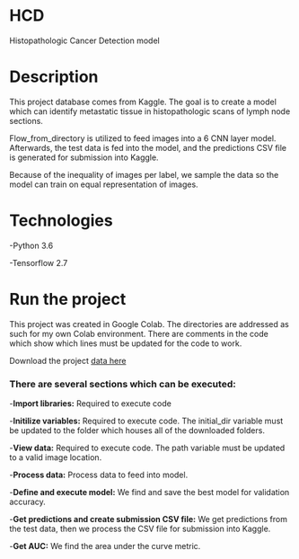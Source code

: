 # HCD

Histopathologic Cancer Detection model

# Description 
This project database comes from Kaggle. The goal is to create a model which can identify metastatic tissue in histopathologic scans of lymph node sections.

Flow_from_directory is utilized to feed images into a 6 CNN layer model. Afterwards, the test data is fed into the model, and the predictions CSV file is generated for submission into Kaggle.

Because of the inequality of images per label, we sample the data so the model can train on equal representation of images.

# Technologies 
-Python 3.6

-Tensorflow 2.7

# Run the project
This project was created in Google Colab. The directories are addressed as such for my own Colab environment. There are comments in the code which show which lines must be updated for the code to work.

Download the project [data here](https://www.kaggle.com/c/histopathologic-cancer-detection/data)

### There are several sections which can be executed:
-**Import libraries:** Required to execute code

-**Initilize variables:**  Required to execute code. The initial_dir variable must be updated to the folder which houses all of the downloaded folders.

-**View data:** Required to execute code. The path variable must be updated to a valid image location.

-**Process data:** Process data to feed into model.

-**Define and execute model:** We find and save the best model for validation accuracy.

-**Get predictions and create submission CSV file:** We get predictions from the test data, then we process the CSV file for submission into Kaggle.

-**Get AUC:** We find the area under the curve metric.


